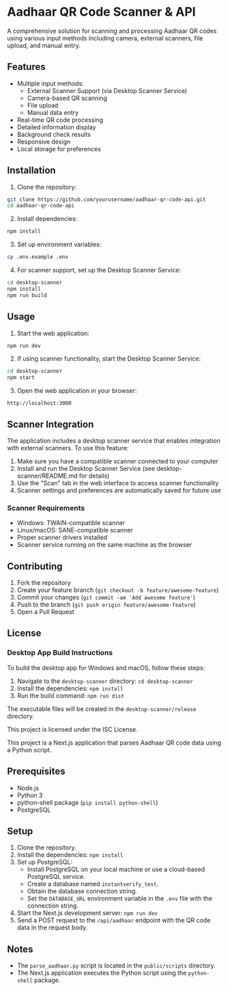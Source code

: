 # Aadhaar QR Code Scanner & API

A comprehensive solution for scanning and processing Aadhaar QR codes using various input methods including camera, external scanners, file upload, and manual entry.

## Features

- Multiple input methods:
  - External Scanner Support (via Desktop Scanner Service)
  - Camera-based QR scanning
  - File upload
  - Manual data entry
- Real-time QR code processing
- Detailed information display
- Background check results
- Responsive design
- Local storage for preferences

## Installation

1. Clone the repository:
```bash
git clone https://github.com/yourusername/aadhaar-qr-code-api.git
cd aadhaar-qr-code-api
```

2. Install dependencies:
```bash
npm install
```

3. Set up environment variables:
```bash
cp .env.example .env
```

4. For scanner support, set up the Desktop Scanner Service:
```bash
cd desktop-scanner
npm install
npm run build
```

## Usage

1. Start the web application:
```bash
npm run dev
```

2. If using scanner functionality, start the Desktop Scanner Service:
```bash
cd desktop-scanner
npm start
```

3. Open the web application in your browser:
```
http://localhost:3000
```

## Scanner Integration

The application includes a desktop scanner service that enables integration with external scanners. To use this feature:

1. Make sure you have a compatible scanner connected to your computer
2. Install and run the Desktop Scanner Service (see desktop-scanner/README.md for details)
3. Use the "Scan" tab in the web interface to access scanner functionality
4. Scanner settings and preferences are automatically saved for future use

### Scanner Requirements

- Windows: TWAIN-compatible scanner
- Linux/macOS: SANE-compatible scanner
- Proper scanner drivers installed
- Scanner service running on the same machine as the browser

## Contributing

1. Fork the repository
2. Create your feature branch (`git checkout -b feature/awesome-feature`)
3. Commit your changes (`git commit -am 'Add awesome feature'`)
4. Push to the branch (`git push origin feature/awesome-feature`)
5. Open a Pull Request

## License

### Desktop App Build Instructions

To build the desktop app for Windows and macOS, follow these steps:

1.  Navigate to the `desktop-scanner` directory: `cd desktop-scanner`
2.  Install the dependencies: `npm install`
3.  Run the build command: `npm run dist`

The executable files will be created in the `desktop-scanner/release` directory.

This project is licensed under the ISC License.

This project is a Next.js application that parses Aadhaar QR code data using a Python script.

## Prerequisites

*   Node.js
*   Python 3
*   python-shell package (`pip install python-shell`)
*   PostgreSQL

## Setup

1.  Clone the repository.
2.  Install the dependencies: `npm install`
3.  Set up PostgreSQL:
    *   Install PostgreSQL on your local machine or use a cloud-based PostgreSQL service.
    *   Create a database named `instantverify_test`.
    *   Obtain the database connection string.
    *   Set the `DATABASE_URL` environment variable in the `.env` file with the connection string.
4.  Start the Next.js development server: `npm run dev`
5.  Send a POST request to the `/api/aadhaar` endpoint with the QR code data in the request body.

## Notes

*   The `parse_aadhaar.py` script is located in the `public/scripts` directory.
*   The Next.js application executes the Python script using the `python-shell` package.
